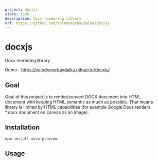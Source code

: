 ```yaml
---
project: docxjs
stars: 1395
description: Docx rendering library
url: https://github.com/VolodymyrBaydalka/docxjs
---
```


docxjs
======

Docx rendering library

Demo - https://volodymyrbaydalka.github.io/docxjs/

Goal
----

Goal of this project is to render/convert DOCX document into HTML document with keeping HTML semantic as much as possible. That means library is limited by HTML capabilities (for example Google Docs renders \*.docx document on canvas as an image).

Installation
------------

```
npm install docx-preview
```

Usage
-----

<!--lib uses jszip-->
<script src\="https://unpkg.com/jszip/dist/jszip.min.js"\></script\>
<script src\="docx-preview.min.js"\></script\>
<script\>
    var docData \= <document Blob\>;

    docx.renderAsync(docData, document.getElementById("container"))
        .then(x =\> console.log("docx: finished"));
</script\>
<body\>
    ...
    <div id\="container"\></div\>
    ...
</body\>

API
---

// renders document into specified element
renderAsync(
    document: Blob | ArrayBuffer | Uint8Array, // could be any type that supported by JSZip.loadAsync
    bodyContainer: HTMLElement, //element to render document content,
    styleContainer: HTMLElement, //element to render document styles, numbeings, fonts. If null, bodyContainer will be used.
    options: {
        className: string \= "docx", //class name/prefix for default and document style classes
        inWrapper: boolean \= true, //enables rendering of wrapper around document content
        hideWrapperOnPrint: boolean \= false, //disable wrapper styles on print
        ignoreWidth: boolean \= false, //disables rendering width of page
        ignoreHeight: boolean \= false, //disables rendering height of page
        ignoreFonts: boolean \= false, //disables fonts rendering
        breakPages: boolean \= true, //enables page breaking on page breaks
        ignoreLastRenderedPageBreak: boolean \= true, //disables page breaking on lastRenderedPageBreak elements
        experimental: boolean \= false, //enables experimental features (tab stops calculation)
        trimXmlDeclaration: boolean \= true, //if true, xml declaration will be removed from xml documents before parsing
        useBase64URL: boolean \= false, //if true, images, fonts, etc. will be converted to base 64 URL, otherwise URL.createObjectURL is used
        renderChanges: false, //enables experimental rendering of document changes (inserions/deletions)
        renderHeaders: true, //enables headers rendering
        renderFooters: true, //enables footers rendering
        renderFootnotes: true, //enables footnotes rendering
        renderEndnotes: true, //enables endnotes rendering
        renderComments: false, //enables experimental comments rendering
        renderAltChunks: true, //enables altChunks (html parts) rendering
        debug: boolean \= false, //enables additional logging
    }): Promise<WordDocument\>

/// ==== experimental / internal API ===
// this API could be used to modify document before rendering
// renderAsync = parseAsync + renderDocument

// parse document and return internal document object
parseAsync(
    document: Blob | ArrayBuffer | Uint8Array,
    options: Options
): Promise<WordDocument\>

// render internal document object into specified container
renderDocument(
    wordDocument: WordDocument,
    bodyContainer: HTMLElement,
    styleContainer: HTMLElement,
    options: Options
): Promise<void\>

Thumbnails, TOC and etc.
------------------------

Thumbnails is added only for example and it's not part of library. Library renders DOCX into HTML, so it can't be efficiently used for thumbnails.

Table of contents is built using the TOC fields and there is no efficient way to get table of contents at this point, since fields is not supported yet (http://officeopenxml.com/WPtableOfContents.php)

Breaks
------

Currently library does break pages:

-   if user/manual page break `<w:br w:type="page"/>` is inserted - when user insert page break
-   if application page break `<w:lastRenderedPageBreak/>` is inserted - could be inserted by editor application like MS word (`ignoreLastRenderedPageBreak` should be set to false)
-   if page settings for paragraph is changed - ex: user change settings from portrait to landscape page

Realtime page breaking is not implemented because it's requires re-calculation of sizes on each insertion and that could affect performance a lot.

If page breaking is crutual for you, I would recommend:

-   try to insert manual break point as much as you could
-   try use editors like MS Word, that inserts `<w:lastRenderedPageBreak/>` break points

NOTE: by default `ignoreLastRenderedPageBreak` is set to `true`. You may need to set it to `false`, to make library break by `<w:lastRenderedPageBreak/>` break points

Status and stability
--------------------

So far I can't come up with final approach of parsing documents and final structure of API. Only **renderAsync** function is stable and definition shouldn't be changed in future. Inner implementation of parsing and rendering may be changed at any point of time.
